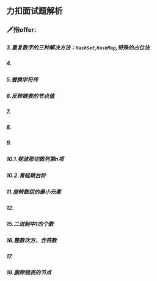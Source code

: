 ## 力扣面试题解析
### 🗡指offer:
##### 3.重复数字的三种解决方法：`HashSet`,`HashMap`,特殊的占位法

##### 4.

##### 5.替换字符传

##### 6.反转链表的节点值

##### 7.

##### 8.

##### 9.

##### 10.1.斐波那切数列第n项

##### 10.2.青蛙跳台阶

##### 11.旋转数组的最小元素

##### 12.

##### 15.二进制中1的个数

##### 16.整数次方，含符数

##### 17.

##### 18.删除链表的节点

